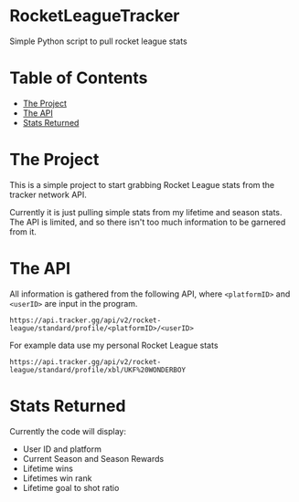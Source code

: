 # RocketLeagueTracker
Simple Python script to pull rocket league stats

# Table of Contents
- [The Project](#theproject)
- [The API](#theapi)
- [Stats Returned](#statsreturned)


# The Project <a name = "theproject"></a>
This is a simple project to start grabbing Rocket League stats from the tracker network API.

Currently it is just pulling simple stats from my lifetime and season stats. The API is limited, and so there isn't too much information to be garnered from it.


# The API <a name = "theapi"></a>

All information is gathered from the following API, where `<platformID>` and `<userID>` are input in the program.

```
https://api.tracker.gg/api/v2/rocket-league/standard/profile/<platformID>/<userID>
```

For example data use my personal Rocket League stats

```
https://api.tracker.gg/api/v2/rocket-league/standard/profile/xbl/UKF%20WONDERBOY
```

# Stats Returned <a name = "statsreturned"></a>

Currently the code will display:
* User ID and platform
* Current Season and Season Rewards
* Lifetime wins
* Lifetimes win rank
* Lifetime goal to shot ratio


